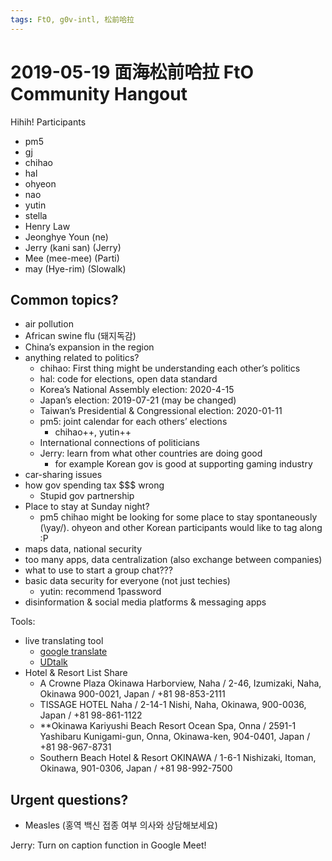 ```yaml
---
tags: FtO, g0v-intl, 松前哈拉
---
```

2019-05-19 面海松前哈拉 FtO Community Hangout
=====

Hihih!
Participants
* pm5
* gj
* chihao
* hal
* ohyeon
* nao
* yutin
* stella
* Henry Law
* Jeonghye Youn (ne)
* Jerry (kani san) (Jerry)
* Mee (mee-mee) (Parti)
* may (Hye-rim) (Slowalk)

## Common topics?
- air pollution
- African swine flu (돼지독감)
- China’s expansion in the region
- anything related to politics?
    - chihao: First thing might be understanding each other’s politics
    - hal: code for elections, open data standard
    - Korea’s National Assembly election: 2020-4-15
    - Japan’s election: 2019-07-21 (may be changed)
    - Taiwan’s Presidential & Congressional election: 2020-01-11
    - pm5: joint calendar for each others’ elections
        - chihao++, yutin++
    - International connections of politicians
    - Jerry: learn from what other countries are doing good
        - for example Korean gov is good at supporting gaming industry
- car-sharing issues
- how gov spending tax $$$ wrong
    - Stupid gov partnership
- Place to stay at Sunday night?
    - pm5 chihao might be looking for some place to stay spontaneously (\yay/).  ohyeon and other Korean participants would like to tag along :P
- maps data, national security
- too many apps, data centralization (also exchange between companies)
- what to use to start a group chat???
- basic data security for everyone (not just techies)
    - yutin: recommend 1password
- disinformation & social media platforms & messaging apps

Tools:
- live translating tool
    - [google translate](https://translate.google.com)
    - [UDtalk](https://udtalk.jp/en/)
- Hotel & Resort List Share
    - A Crowne Plaza Okinawa Harborview, Naha / 2-46, Izumizaki, Naha, Okinawa 900-0021, Japan / +81 98-853-2111
    - TISSAGE HOTEL Naha / 2-14-1 Nishi, Naha, Okinawa, 900-0036, Japan / +81 98-861-1122
    - **Okinawa Kariyushi Beach Resort Ocean Spa, Onna / 2591-1 Yashibaru Kunigami-gun, Onna, Okinawa-ken, 904-0401, Japan / +81 98-967-8731
    - Southern Beach Hotel & Resort OKINAWA / 1-6-1 Nishizaki, Itoman, Okinawa, 901-0306, Japan / +81 98-992-7500


## Urgent questions?
- Measles (홍역 백신 접종 여부 의사와 상담해보세요)

Jerry: Turn on caption function in Google Meet!


